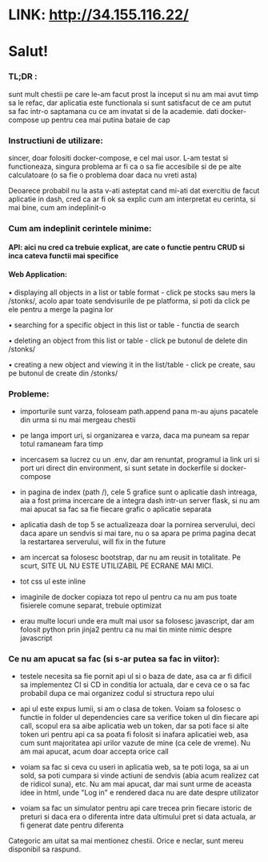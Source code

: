 # LINK: http://34.155.116.22/



# Salut!

### TL;DR :
sunt mult chestii pe care le-am facut prost la inceput si nu am mai avut timp sa le refac, dar aplicatia este functionala si sunt satisfacut de ce am putut sa fac intr-o saptamana cu ce am invatat si de la academie. dati docker-compose up pentru cea mai putina bataie de cap

### Instructiuni de utilizare:
sincer, doar folositi docker-compose, e cel mai usor. L-am testat si functioneaza, singura problema ar fi ca o sa fie accesibile si de pe alte calculatoare (o sa fie o problema doar daca nu vreti asta)

Deoarece probabil nu la asta v-ati asteptat cand mi-ati dat exercitiu de facut aplicatie in dash, cred ca ar fi ok sa explic
cum am interpretat eu cerinta, si mai bine, cum am indeplinit-o

### Cum am indeplinit cerintele minime:

#### API: aici nu cred ca trebuie explicat, are cate o functie pentru CRUD si inca cateva functii mai specifice

#### Web Application:
• displaying all objects in a list or table format - click pe stocks sau mers la /stonks/, acolo apar toate sendvisurile de pe platforma, si poti da click pe ele
pentru a merge la pagina lor

• searching for a specific object in this list or table - functia de search

• deleting an object from this list or table - click pe butonul de delete din /stonks/

• creating a new object and viewing it in the list/table - click pe create, sau pe butonul de create din /stonks/


### Probleme:

- importurile sunt varza, foloseam path.append pana m-au ajuns pacatele din urma si nu mai mergeau chestii

- pe langa import uri, si organizarea e varza, daca ma puneam sa repar totul ramaneam fara timp

- incercasem sa lucrez cu un .env, dar am renuntat, programul ia link uri si port uri direct din environment, si sunt setate in dockerfile si docker-compose

- in pagina de index (path /), cele 5 grafice sunt o aplicatie dash intreaga, aia a fost prima incercare de a integra dash intr-un server flask, si nu am mai apucat
sa fac sa fie fiecare grafic o aplicatie separata

- aplicatia dash de top 5 se actualizeaza doar la pornirea serverului, deci daca apare un sendvis si mai tare, nu o sa apara pe prima pagina decat la restartarea serverului,
will fix in the future

- am incercat sa folosesc bootstrap, dar nu am reusit in totalitate. Pe scurt, SITE UL NU ESTE UTILIZABIL PE ECRANE MAI MICI. 

- tot css ul este inline

- imaginile de docker copiaza tot repo ul pentru ca nu am pus toate fisierele comune separat, trebuie optimizat

- erau multe locuri unde era mult mai usor sa folosesc javascript, dar am folosit python prin jinja2 pentru ca nu mai tin minte nimic despre javascript



### Ce nu am apucat sa fac (si s-ar putea sa fac in viitor):

- testele necesita sa fie pornit api ul si o baza de date, asa ca ar fi dificil sa implementez CI si CD in conditia lor actuala, dar e ceva ce o sa fac probabil dupa ce mai organizez codul si structura repo ului

- api ul este expus lumii, si am o clasa de token. Voiam sa folosesc o functie in folder ul dependencies care sa verifice token ul din fiecare api call,
scopul era sa aibe aplicatia web un token, dar sa poti face si alte token uri pentru api ca sa poata fi folosit si inafara aplicatiei web, asa cum sunt
majoritatea api urilor vazute de mine (ca cele de vreme). Nu am mai apucat, acum doar accepta orice call

- voiam sa fac si ceva cu useri in aplicatia web, sa te poti loga, sa ai un sold, sa poti cumpara si vinde actiuni de sendvis (abia acum realizez cat de ridicol suna), etc.
Nu am mai apucat, dar mai sunt urme de aceasta idee in html, unde "Log in" e rendered daca nu are date despre utilizator

- voiam sa fac un simulator pentru api care trecea prin fiecare istoric de preturi si daca era o diferenta intre data ultimului pret si data actuala, ar fi generat date pentru diferenta


Categoric am uitat sa mai mentionez chestii. Orice e neclar, sunt mereu disponibil sa raspund.
